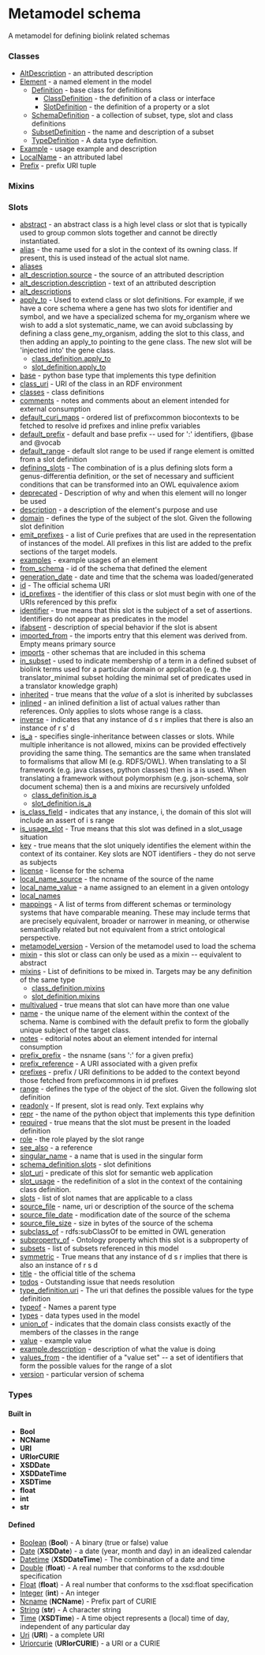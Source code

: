 # Metamodel schema


A metamodel for defining biolink related schemas

### Classes

 * [AltDescription](AltDescription.md) - an attributed description
 * [Element](Element.md) - a named element in the model
    * [Definition](Definition.md) - base class for definitions
       * [ClassDefinition](ClassDefinition.md) - the definition of a class or interface
       * [SlotDefinition](SlotDefinition.md) - the definition of a property or a slot
    * [SchemaDefinition](SchemaDefinition.md) - a collection of subset, type, slot and class definitions
    * [SubsetDefinition](SubsetDefinition.md) - the name and description of a subset
    * [TypeDefinition](TypeDefinition.md) - A data type definition.
 * [Example](Example.md) - usage example and description
 * [LocalName](LocalName.md) - an attributed label
 * [Prefix](Prefix.md) - prefix URI tuple
### Mixins

### Slots

 * [abstract](abstract.md) - an abstract class is a high level class or slot that is typically used to group common slots together and cannot be directly instantiated.
 * [alias](alias.md) - the name used for a slot in the context of its owning class.  If present, this is used instead of the actual slot name.
 * [aliases](aliases.md)
 * [alt_description.source](alt_description_source.md) - the source of an attributed description
 * [alt_description.description](alt_description_text.md) - text of an attributed description
 * [alt_descriptions](alt_descriptions.md)
 * [apply_to](apply_to.md) - Used to extend class or slot definitions. For example, if we have a core schema where a gene has two slots for identifier and symbol, and we have a specialized schema for my_organism where we wish to add a slot systematic_name, we can avoid subclassing by defining a class gene_my_organism, adding the slot to this class, and then adding an apply_to pointing to the gene class. The new slot will be 'injected into' the gene class.
    * [class_definition.apply_to](class_definition_apply_to.md)
    * [slot_definition.apply_to](slot_definition_apply_to.md)
 * [base](base.md) - python base type that implements this type definition
 * [class_uri](class_uri.md) - URI of the class in an RDF environment
 * [classes](classes.md) - class definitions
 * [comments](comments.md) - notes and comments about an element intended for external consumption
 * [default_curi_maps](default_curi_maps.md) - ordered list of prefixcommon biocontexts to be fetched to resolve id prefixes and inline prefix variables
 * [default_prefix](default_prefix.md) - default and base prefix -- used for ':' identifiers, @base and @vocab
 * [default_range](default_range.md) - default slot range to be used if range element is omitted from a slot definition
 * [defining_slots](defining_slots.md) - The combination of is a plus defining slots form a genus-differentia definition, or the set of necessary and sufficient conditions that can be transformed into an OWL equivalence axiom
 * [deprecated](deprecated.md) - Description of why and when this element will no longer be used
 * [description](description.md) - a description of the element's purpose and use
 * [domain](domain.md) - defines the type of the subject of the slot.  Given the following slot definition
 * [emit_prefixes](emit_prefixes.md) - a list of Curie prefixes that are used in the representation of instances of the model.  All prefixes in this list are added to the prefix sections of the target models.
 * [examples](examples.md) - example usages of an element
 * [from_schema](from_schema.md) - id of the schema that defined the element
 * [generation_date](generation_date.md) - date and time that the schema was loaded/generated
 * [id](id.md) - The official schema URI
 * [id_prefixes](id_prefixes.md) - the identifier of this class or slot must begin with one of the URIs referenced by this prefix
 * [identifier](identifier.md) - true means that this slot is the subject of a set of assertions.  Identifiers do not appear as predicates in the model
 * [ifabsent](ifabsent.md) - description of special behavior if the slot is absent
 * [imported_from](imported_from.md) - the imports entry that this element was derived from.  Empty means primary source
 * [imports](imports.md) - other schemas that are included in this schema
 * [in_subset](in_subset.md) - used to indicate membership of a term in a defined subset of biolink terms used for a particular domain or application (e.g. the translator_minimal subset holding the minimal set of predicates used in a translator knowledge graph)
 * [inherited](inherited.md) - true means that the *value* of a slot is inherited by subclasses
 * [inlined](inlined.md) - an inlined definition a list of actual values rather than references.  Only applies to slots whose range is a class.
 * [inverse](inverse.md) - indicates that any instance of d s r implies that there is also an instance of r s' d
 * [is_a](is_a.md) - specifies single-inheritance between classes or slots. While multiple inheritance is not allowed, mixins can be provided effectively providing the same thing. The semantics are the same when translated to formalisms that allow MI (e.g. RDFS/OWL). When translating to a SI framework (e.g. java classes, python classes) then is a is used. When translating a framework without polymorphism (e.g. json-schema, solr document schema) then is a and mixins are recursively unfolded
    * [class_definition.is_a](class_definition_is_a.md)
    * [slot_definition.is_a](slot_definition_is_a.md)
 * [is_class_field](is_class_field.md) - indicates that any instance, i,  the domain of this slot will include an assert of i s range
 * [is_usage_slot](is_usage_slot.md) - True means that this slot was defined in a slot_usage situation
 * [key](key.md) - true means that the slot uniquely identifies the element within the context of its container.  Key slots are NOT identifiers - they do not serve as subjects
 * [license](license.md) - license for the schema
 * [local_name_source](local_name_source.md) - the ncname of the source of the name
 * [local_name_value](local_name_value.md) - a name assigned to an element in a given ontology
 * [local_names](local_names.md)
 * [mappings](mappings.md) - A list of terms from different schemas or terminology systems that have comparable meaning. These may include terms that are precisely equivalent, broader or narrower in meaning, or otherwise semantically related but not equivalent from a strict ontological perspective.
 * [metamodel_version](metamodel_version.md) - Version of the metamodel used to load the schema
 * [mixin](mixin.md) - this slot or class can only be used as a mixin -- equivalent to abstract
 * [mixins](mixins.md) - List of definitions to be mixed in. Targets may be any definition of the same type
    * [class_definition.mixins](class_definition_mixins.md)
    * [slot_definition.mixins](slot_definition_mixins.md)
 * [multivalued](multivalued.md) - true means that slot can have more than one value
 * [name](name.md) - the unique name of the element within the context of the schema.  Name is combined with the default prefix to form the globally unique subject of the target class.
 * [notes](notes.md) - editorial notes about an element intended for internal consumption
 * [prefix_prefix](prefix_prefix.md) - the nsname (sans ':' for a given prefix)
 * [prefix_reference](prefix_reference.md) - A URI associated with a given prefix
 * [prefixes](prefixes.md) - prefix / URI definitions to be added to the context beyond those fetched from prefixcommons in id prefixes
 * [range](range.md) - defines the type of the object of the slot.  Given the following slot definition
 * [readonly](readonly.md) - If present, slot is read only.  Text explains why
 * [repr](repr.md) - the name of the python object that implements this type definition
 * [required](required.md) - true means that the slot must be present in the loaded definition
 * [role](role.md) - the role played by the slot range
 * [see_also](see_also.md) - a reference
 * [singular_name](singular_name.md) - a name that is used in the singular form
 * [schema_definition.slots](slot_definitions.md) - slot definitions
 * [slot_uri](slot_uri.md) - predicate of this slot for semantic web application
 * [slot_usage](slot_usage.md) - the redefinition of a slot in the context of the containing class definition.
 * [slots](slots.md) - list of slot names that are applicable to a class
 * [source_file](source_file.md) - name, uri or description of the source of the schema
 * [source_file_date](source_file_date.md) - modification date of the source of the schema
 * [source_file_size](source_file_size.md) - size in bytes of the source of the schema
 * [subclass_of](subclass_of.md) - rdfs:subClassOf to be emitted in OWL generation
 * [subproperty_of](subproperty_of.md) - Ontology property which this slot is a subproperty of
 * [subsets](subsets.md) - list of subsets referenced in this model
 * [symmetric](symmetric.md) - True means that any instance of  d s r implies that there is also an instance of r s d
 * [title](title.md) - the official title of the schema
 * [todos](todos.md) - Outstanding issue that needs resolution
 * [type_definition.uri](type_uri.md) - The uri that defines the possible values for the type definition
 * [typeof](typeof.md) - Names a parent type
 * [types](types.md) - data types used in the model
 * [union_of](union_of.md) - indicates that the domain class consists exactly of the members of the classes in the range
 * [value](value.md) - example value
 * [example.description](value_description.md) - description of what the value is doing
 * [values_from](values_from.md) - the identifier of a "value set" -- a set of identifiers that form the possible values for the range of a slot
 * [version](version.md) - particular version of schema
### Types

#### Built in

 * **Bool**
 * **NCName**
 * **URI**
 * **URIorCURIE**
 * **XSDDate**
 * **XSDDateTime**
 * **XSDTime**
 * **float**
 * **int**
 * **str**
#### Defined

 * [Boolean](Boolean.md)  (**Bool**)  - A binary (true or false) value
 * [Date](Date.md)  (**XSDDate**)  - a date (year, month and day) in an idealized calendar
 * [Datetime](Datetime.md)  (**XSDDateTime**)  - The combination of a date and time
 * [Double](Double.md)  (**float**)  - A real number that conforms to the xsd:double specification
 * [Float](Float.md)  (**float**)  - A real number that conforms to the xsd:float specification
 * [Integer](Integer.md)  (**int**)  - An integer
 * [Ncname](Ncname.md)  (**NCName**)  - Prefix part of CURIE
 * [String](String.md)  (**str**)  - A character string
 * [Time](Time.md)  (**XSDTime**)  - A time object represents a (local) time of day, independent of any particular day
 * [Uri](Uri.md)  (**URI**)  - a complete URI
 * [Uriorcurie](Uriorcurie.md)  (**URIorCURIE**)  - a URI or a CURIE
